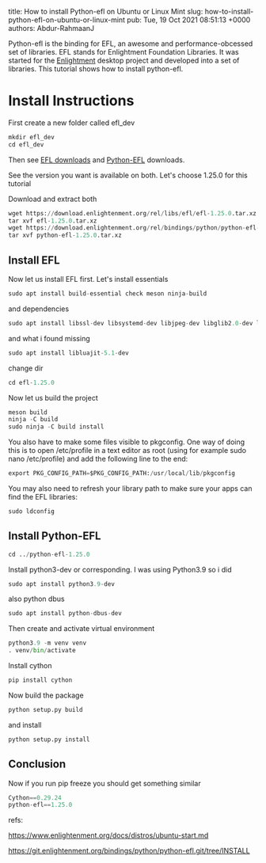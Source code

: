 title: How to install Python-efl on Ubuntu or Linux Mint
slug: how-to-install-python-efl-on-ubuntu-or-linux-mint
pub: Tue, 19 Oct 2021 08:51:13 +0000
authors: Abdur-RahmaanJ

Python-efl is the binding for EFL, an awesome and performance-obcessed set of libraries. EFL stands for Enlightment Foundation Libraries. It was started for the [Enlightment](https://www.enlightenment.org/) desktop project and developed into a set of libraries. This tutorial shows how to install python-efl.

Install Instructions
====================



First create a new folder called efl\_dev


```python
mkdir efl_dev
cd efl_dev

```


Then see [EFL downloads](https://download.enlightenment.org/rel/libs/efl/) and [Python-EFL](https://download.enlightenment.org/rel/bindings/python/) downloads.

See the version you want is available on both. Let's choose 1.25.0 for this tutorial

Download and extract both


```python
wget https://download.enlightenment.org/rel/libs/efl/efl-1.25.0.tar.xz
tar xvf efl-1.25.0.tar.xz
wget https://download.enlightenment.org/rel/bindings/python/python-efl-1.25.0.tar.xz
tar xvf python-efl-1.25.0.tar.xz

```

Install EFL
-----------



Now let us install EFL first. Let's install essentials


```python
sudo apt install build-essential check meson ninja-build

```


and dependencies


```python
sudo apt install libssl-dev libsystemd-dev libjpeg-dev libglib2.0-dev libgstreamer1.0-dev liblua5.2-dev libfreetype6-dev libfontconfig1-dev libfribidi-dev libavahi-client-dev libharfbuzz-dev libibus-1.0-dev libx11-dev libxext-dev libxrender-dev libgl1-mesa-dev libopenjp2-7-dev libwebp-dev libgif-dev libtiff5-dev libpoppler-dev libpoppler-cpp-dev libspectre-dev libraw-dev librsvg2-dev libudev-dev libmount-dev libdbus-1-dev libpulse-dev libsndfile1-dev libxcursor-dev libxcomposite-dev libxinerama-dev libxrandr-dev libxtst-dev libxss-dev libgstreamer-plugins-base1.0-dev doxygen libscim-dev libxdamage-dev libwebp-dev libunwind-dev

```


and what i found missing


```python
sudo apt install libluajit-5.1-dev

```


change dir


```python
cd efl-1.25.0

```


Now let us build the project


```python
meson build
ninja -C build
sudo ninja -C build install

```


You also have to make some files visible to pkgconfig. One way of doing this is to open /etc/profile in a text editor as root (using for example sudo nano /etc/profile) and add the following line to the end:


```python
export PKG_CONFIG_PATH=$PKG_CONFIG_PATH:/usr/local/lib/pkgconfig

```


You may also need to refresh your library path to make sure your apps can find the EFL libraries:


```python
sudo ldconfig

```

Install Python-EFL
------------------



```python
cd ../python-efl-1.25.0

```


Install python3-dev or corresponding. I was using Python3.9 so i did


```python
sudo apt install python3.9-dev

```


also python dbus


```python
sudo apt install python-dbus-dev

```


Then create and activate virtual environment


```python
python3.9 -m venv venv
. venv/bin/activate

```


Install cython


```python
pip install cython

```


Now build the package


```python
python setup.py build

```


and install


```python
python setup.py install

```

Conclusion
----------



Now if you run pip freeze you should get something similar


```python
Cython==0.29.24
python-efl==1.25.0

```


refs:

https://www.enlightenment.org/docs/distros/ubuntu-start.md

https://git.enlightenment.org/bindings/python/python-efl.git/tree/INSTALL
